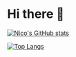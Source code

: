 # Hi there 👋

[![Nico's GitHub stats](https://github-readme-stats.vercel.app/api?username=Nicolas-zn)](https://github.com/anuraghazra/github-readme-stats)

[![Top Langs](https://github-readme-stats.vercel.app/api/top-langs/?username=Nicolas-zn)](https://github.com/anuraghazra/github-readme-stats)

<!--
**Nicolas-zn/Nicolas-zn** is a ✨ _special_ ✨ repository because its `README.md` (this file) appears on your GitHub profile.

Here are some ideas to get you started:

- 🔭 I’m currently working on ...
- 🌱 I’m currently learning ...
- 👯 I’m looking to collaborate on ...
- 🤔 I’m looking for help with ...
- 💬 Ask me about ...
- 📫 How to reach me: ...
- 😄 Pronouns: ...
- ⚡ Fun fact: ...
-->
